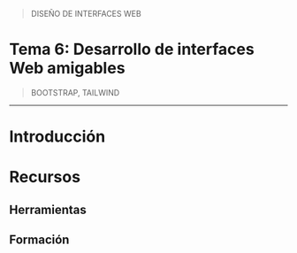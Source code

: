 > DISEÑO DE INTERFACES WEB

# Tema 6: Desarrollo de interfaces Web amigables  <!-- omit in toc -->
> BOOTSTRAP, TAILWIND



--- 

# Introducción



# Recursos

## Herramientas

## Formación